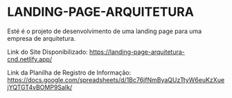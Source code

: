 # LANDING-PAGE-ARQUITETURA
Esté é o projeto de desenvolvimento de uma landing page para uma empresa de arquitetura.

Link do Site Disponibilizado: https://landing-page-arquitetura-cnd.netlify.app/

Link da Planilha de Registro de Informação: https://docs.google.com/spreadsheets/d/1Bc76jfNmByaQUzTtyW6euKzXuejYQTGT4vBOMP9SaIk/
